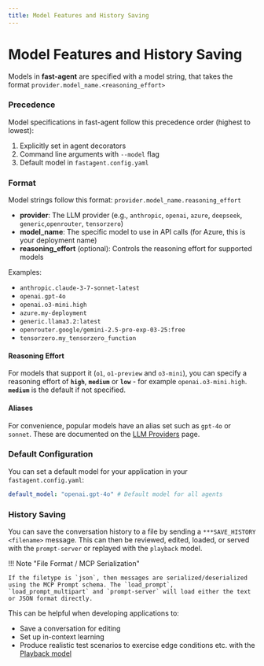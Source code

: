 ```yaml
---
title: Model Features and History Saving
---
```


# Model Features and History Saving

Models in **fast-agent** are specified with a model string, that takes the format `provider.model_name.<reasoning_effort>`

### Precedence

Model specifications in fast-agent follow this precedence order (highest to lowest):

1. Explicitly set in agent decorators
1. Command line arguments with `--model` flag
1. Default model in `fastagent.config.yaml`

### Format

Model strings follow this format: `provider.model_name.reasoning_effort`

- **provider**: The LLM provider (e.g., `anthropic`, `openai`, `azure`, `deepseek`, `generic`,`openrouter`, `tensorzero`)
- **model_name**: The specific model to use in API calls (for Azure, this is your deployment name)
- **reasoning_effort** (optional): Controls the reasoning effort for supported models

Examples:

- `anthropic.claude-3-7-sonnet-latest`
- `openai.gpt-4o`
- `openai.o3-mini.high`
- `azure.my-deployment`
- `generic.llama3.2:latest`
- `openrouter.google/gemini-2.5-pro-exp-03-25:free`
- `tensorzero.my_tensorzero_function`

#### Reasoning Effort

For models that support it (`o1`, `o1-preview` and `o3-mini`), you can specify a reasoning effort of **`high`**, **`medium`** or **`low`** - for example `openai.o3-mini.high`. **`medium`** is the default if not specified.

#### Aliases

For convenience, popular models have an alias set such as `gpt-4o` or `sonnet`. These are documented on the [LLM Providers](llm_providers.md) page.

### Default Configuration

You can set a default model for your application in your `fastagent.config.yaml`:

```yaml
default_model: "openai.gpt-4o" # Default model for all agents
```

### History Saving

You can save the conversation history to a file by sending a `***SAVE_HISTORY <filename>` message. This can then be reviewed, edited, loaded, or served with the `prompt-server` or replayed with the `playback` model.

!!! Note "File Format / MCP Serialization"

    If the filetype is `json`, then messages are serialized/deserialized using the MCP Prompt schema. The `load_prompt`, `load_prompt_multipart` and `prompt-server` will load either the text or JSON format directly.

This can be helpful when developing applications to:

* Save a conversation for editing
* Set up in-context learning
* Produce realistic test scenarios to exercise edge conditions etc. with the [Playback model](internal_models.md#playback)
